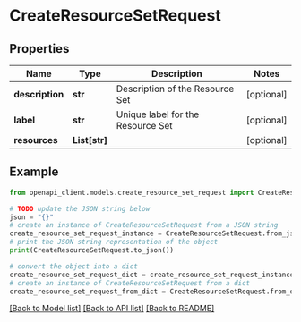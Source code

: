# CreateResourceSetRequest


## Properties

Name | Type | Description | Notes
------------ | ------------- | ------------- | -------------
**description** | **str** | Description of the Resource Set | [optional] 
**label** | **str** | Unique label for the Resource Set | [optional] 
**resources** | **List[str]** |  | [optional] 

## Example

```python
from openapi_client.models.create_resource_set_request import CreateResourceSetRequest

# TODO update the JSON string below
json = "{}"
# create an instance of CreateResourceSetRequest from a JSON string
create_resource_set_request_instance = CreateResourceSetRequest.from_json(json)
# print the JSON string representation of the object
print(CreateResourceSetRequest.to_json())

# convert the object into a dict
create_resource_set_request_dict = create_resource_set_request_instance.to_dict()
# create an instance of CreateResourceSetRequest from a dict
create_resource_set_request_from_dict = CreateResourceSetRequest.from_dict(create_resource_set_request_dict)
```
[[Back to Model list]](../README.md#documentation-for-models) [[Back to API list]](../README.md#documentation-for-api-endpoints) [[Back to README]](../README.md)


